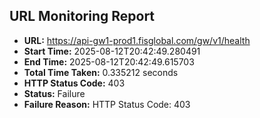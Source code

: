 ## URL Monitoring Report

- **URL:** https://api-gw1-prod1.fisglobal.com/gw/v1/health
- **Start Time:** 2025-08-12T20:42:49.280491
- **End Time:** 2025-08-12T20:42:49.615703
- **Total Time Taken:** 0.335212 seconds
- **HTTP Status Code:** 403
- **Status:** Failure
- **Failure Reason:** HTTP Status Code: 403
